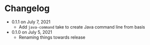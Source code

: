 Changelog
===========

* 0.1.1 on July 7, 2021
  * Add `java-command` take to create Java command line from basis
* 0.1.0 on July 5, 2021
  * Renaming things towards release
